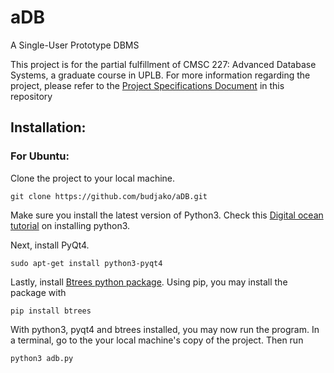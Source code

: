 # aDB
A Single-User Prototype DBMS

This project is for the partial fulfillment of CMSC 227: Advanced Database Systems, a graduate course in UPLB. For more information
regarding the project, please refer to the [Project Specifications Document](https://github.com/budjako/aDB/blob/master/CMSC%20227%20Project%20Specifications%20AY%202017-2018.pdf) in this repository

## Installation:

### For Ubuntu:

Clone the project to your local machine.
````
git clone https://github.com/budjako/aDB.git
````
Make sure you install the latest version of Python3. Check this [Digital ocean tutorial](https://www.digitalocean.com/community/tutorials/how-to-install-python-3-and-set-up-a-local-programming-environment-on-ubuntu-16-04)
on installing python3.

Next, install PyQt4.
````
sudo apt-get install python3-pyqt4
````

Lastly, install [Btrees python package](https://pypi.python.org/pypi/BTrees). Using pip, you may install the package with
````
pip install btrees
````

With python3, pyqt4 and btrees installed, you may now run the program. In a terminal, go to the your local machine's copy of the project. Then run
````
python3 adb.py
````
